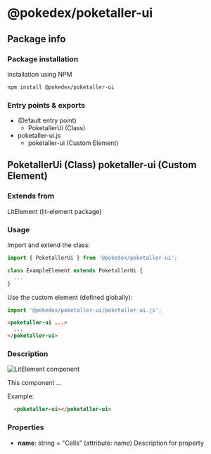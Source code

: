 # @pokedex/poketaller-ui

## Package info

### Package installation

Installation using NPM

```bash
npm install @pokedex/poketaller-ui
```

### Entry points & exports

- (Default entry point)
  - PoketallerUi (Class)
- poketaller-ui.js
  - poketaller-ui (Custom Element)


## PoketallerUi (Class) poketaller-ui (Custom Element) 

### Extends from

LitElement (lit-element package)

### Usage

Import and extend the class:

```js
import { PoketallerUi } from '@pokedex/poketaller-ui';

class ExampleElement extends PoketallerUi {
  ...
}
```

Use the custom element (defined globally):

```js
import '@pokedex/poketaller-ui/poketaller-ui.js';
```

```html
<poketaller-ui ...>
  ...
</poketaller-ui>
```

### Description

![LitElement component](https://img.shields.io/badge/litElement-component-blue.svg)

This component ...

Example:

```html
  <poketaller-ui></poketaller-ui>
```

### Properties

- **name**: string = "Cells" (attribute: name)
    Description for property
